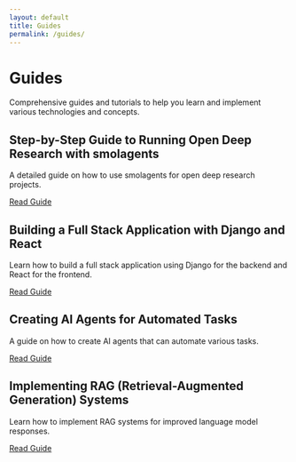 ```yaml
---
layout: default
title: Guides
permalink: /guides/
---
```


# Guides

Comprehensive guides and tutorials to help you learn and implement various technologies and concepts.

## Step-by-Step Guide to Running Open Deep Research with smolagents

A detailed guide on how to use smolagents for open deep research projects.

[Read Guide](/guides/open-deep-research-smolagents/)

## Building a Full Stack Application with Django and React

Learn how to build a full stack application using Django for the backend and React for the frontend.

[Read Guide](/guides/django-react-fullstack/)

## Creating AI Agents for Automated Tasks

A guide on how to create AI agents that can automate various tasks.

[Read Guide](/guides/creating-ai-agents/)

## Implementing RAG (Retrieval-Augmented Generation) Systems

Learn how to implement RAG systems for improved language model responses.

[Read Guide](/guides/implementing-rag-systems/)
